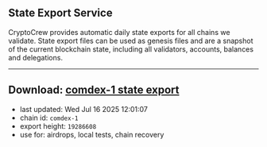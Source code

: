 ## State Export Service
CryptoCrew provides automatic daily state exports for all chains we validate. State export files can be used as genesis files and are a snapshot of the current blockchain state, including all validators, accounts, balances and delegations.

---
**Download: [comdex-1 state export](https://dl-eu2.ccvalidators.com/SERVICE/comdex/comdex-1_export_19286608.json)**
---

- last updated: Wed Jul 16 2025 12:01:07
- chain id: `comdex-1`
- export height: `19286608`
- use for: airdrops, local tests, chain recovery
